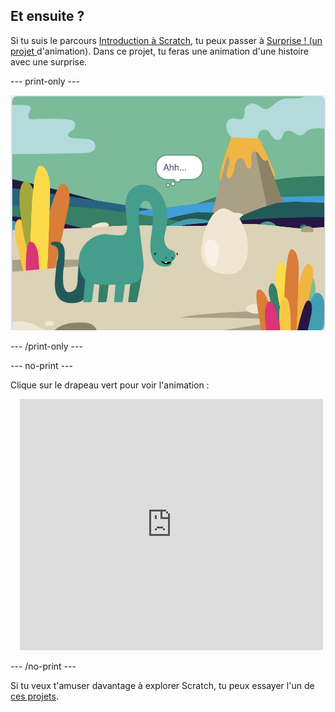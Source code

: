 ## Et ensuite ?

Si tu suis le parcours [Introduction à Scratch](https://projects.raspberrypi.org/en/pathways/scratch-intro), tu peux passer à [Surprise ! (un projet ](https://projects.raspberrypi.org/en/projects/surprise-animation)d'animation). Dans ce projet, tu feras une animation d'une histoire avec une surprise.

--- print-only ---

![Un projet d'animation Surprise !](images/surprise-story.png)

--- /print-only ---

--- no-print ---

Clique sur le drapeau vert pour voir l'animation :

<div class="scratch-preview" style="margin-left: 15px;">
  <iframe allowtransparency="true" width="485" height="402" src="https://scratch.mit.edu/projects/embed/495932563/?autostart=false" frameborder="0"></iframe>
</div>

--- /no-print ---

Si tu veux t'amuser davantage à explorer Scratch, tu peux essayer l'un de [ces projets](https://projects.raspberrypi.org/en/projects?software%5B%5D=scratch&curriculum%5B%5D=%201).

